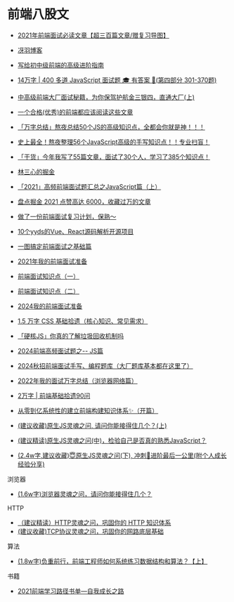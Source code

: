 # 前端八股文

- [2021年前端面试必读文章【超三百篇文章/赠复习导图】](https://juejin.cn/post/6844904116339261447)

- [冴羽博客](https://github.com/mqyqingfeng/Blog)

- [写给初中级前端的高级进阶指南](https://juejin.cn/post/6844904103504527374)
- [14万字 | 400 多道 JavaScript 面试题 🎓 有答案 🌠(第四部分 301-370题)](https://juejin.cn/post/6979396224675741733)
- [中高级前端大厂面试秘籍，为你保驾护航金三银四，直通大厂(上)](https://juejin.cn/post/6844903776512393224)
- [一个合格(优秀)的前端都应该阅读这些文章](https://juejin.cn/post/6844903896637259784)
- [「万字总结」熬夜总结50个JS的高级知识点，全都会你就是神！！！](https://juejin.cn/post/7022795467821940773)
- [史上最全！熬夜整理56个JavaScript高级的手写知识点！！专业扫盲！](https://juejin.cn/post/7023906112843808804)
- [「干货」今年我写了55篇文章，面试了30个人，学习了385个知识点！](https://juejin.cn/post/7035905352746926116)
- [林三心的掘金](https://juejin.cn/user/1292681407377624/posts)
- [「2021」高频前端面试题汇总之JavaScript篇（上）](https://juejin.cn/post/6940945178899251230)
- [盘点掘金 2021 点赞高达 6000，收藏过万的文章](https://juejin.cn/post/7047153016771706916)
- [做了一份前端面试复习计划，保熟～](https://juejin.cn/post/7061588533214969892)
- [10个yyds的Vue、React源码解析开源项目](https://juejin.cn/post/7199828364953321532)
- [一图搞定前端面试之基础篇](https://juejin.cn/post/7287496730885537811)
- [2021年我的前端面试准备](https://juejin.cn/post/6989422484722286600)

- [前端面试知识点（一）](https://juejin.cn/post/6987549240436195364)
- [前端面试知识点（二）](https://juejin.cn/post/6996815121855021087)

- [2024我的前端面试准备](https://juejin.cn/post/7412504006336004111)
- [1.5 万字 CSS 基础拾遗（核心知识、常见需求）](https://juejin.cn/post/6941206439624966152)
- [「硬核JS」你真的了解垃圾回收机制吗](https://juejin.cn/post/6981588276356317214)

- [2024前端高频面试题之-- JS篇](https://juejin.cn/post/7330065707358208010)
- [2024秋招前端面试手写、编程题库（大厂题库基本都在这里了）](https://juejin.cn/post/7394792228218306575)
- [2022年我的面试万字总结（浏览器网络篇）](https://juejin.cn/post/7149438206419664927)

- [2万字 | 前端基础拾遗90问](https://juejin.cn/post/6844904116552990727)
- [从零到亿系统性的建立前端构建知识体系✨（开篇）](https://juejin.cn/post/7145855619096903717)




- [(建议收藏)原生JS灵魂之问, 请问你能接得住几个？(上)](https://juejin.cn/post/6844903974378668039)
- [(建议精读)原生JS灵魂之问(中)，检验自己是否真的熟悉JavaScript？](https://juejin.cn/post/6844903986479251464)
- [(2.4w字,建议收藏)😇原生JS灵魂之问(下), 冲刺🚀进阶最后一公里(附个人成长经验分享)](https://juejin.cn/post/6844904004007247880)

浏览器

- [(1.6w字)浏览器灵魂之问，请问你能接得住几个？](https://juejin.cn/post/6844904021308735502)

HTTP

- [（建议精读）HTTP灵魂之问，巩固你的 HTTP 知识体系](https://juejin.cn/post/6844904100035821575)
- [(建议收藏)TCP协议灵魂之问，巩固你的网路底层基础](https://juejin.cn/post/6844904070889603085)

算法

- [(1.8w字)负重前行，前端工程师如何系统练习数据结构和算法？【上】](https://juejin.cn/post/6844904061947346957)



书籍

- [2021前端学习路径书单—自我成长之路](https://juejin.cn/post/6930419481835470861)